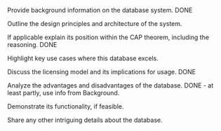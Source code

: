 Provide background information on the database system. DONE

Outline the design principles and architecture of the system.

If applicable explain its position within the CAP theorem, including the reasoning. DONE

Highlight key use cases where this database excels.

Discuss the licensing model and its implications for usage. DONE

Analyze the advantages and disadvantages of the database. DONE - at least partly, use info from Background.

Demonstrate its functionality, if feasible.

Share any other intriguing details about the database.

